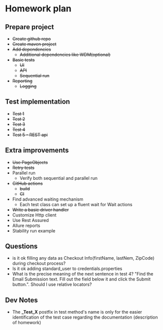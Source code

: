 # Homework plan

## Prepare project

- ~~Create github repo~~
- ~~Create maven project~~
- ~~Add dependencies~~
    - ~~Additional dependencies like WDM(optional)~~
- ~~Basic tests~~
    - ~~UI~~
    - ~~API~~
    - ~~Sequential run~~
- ~~Reporting~~
    - ~~Logging~~

## Test implementation

- ~~Test 1~~
- ~~Test 2~~
- ~~Test 3~~
- ~~Test 4~~
- ~~Test 5 - REST api~~

## Extra improvements

- ~~Use PageObjects~~
- ~~Retry tests~~
- Parallel run
    - Verify both sequential and parallel run
- ~~GitHub actions~~
    - ~~build~~
    - ~~CI~~
- Find advanced waiting mechanism
    - Each test class can set up a fluent wait for Wait actions
- ~~Write a basic driver handler~~
- Customize Http client
- Use Rest Assured
- Allure reports
- Stability run example

## Questions

- is it ok filling any data as Checkout Info(firstName, lastNem, ZipCode) during checkout process?
- Is it ok adding standard_user to credentials.properties
- What is the precise meaning of the next sentence in test 4?
  "Find the Email Submission text. Fill out the field below it and click the Submit button.". Should I use relative
  locators?

## Dev Notes

- The **_Test_X** postfix in test method's name is only for the easier identification of the test case regarding the
  documentation
  (description of homework)
